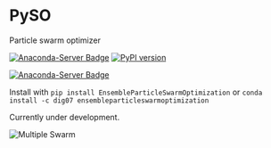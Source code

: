 # PySO
Particle swarm optimizer 

[![Anaconda-Server Badge](https://anaconda.org/dig07/ensembleparticleswarmoptimization/badges/version.svg)](https://anaconda.org/dig07/ensembleparticleswarmoptimization)
[![PyPI version](https://badge.fury.io/py/EnsembleParticleSwarmOptimization.svg)](https://badge.fury.io/py/EnsembleParticleSwarmOptimization)

[![Anaconda-Server Badge](https://anaconda.org/dig07/ensembleparticleswarmoptimization/badges/latest_release_date.svg)](https://anaconda.org/dig07/ensembleparticleswarmoptimization)

Install with ```pip install EnsembleParticleSwarmOptimization``` or ```conda install -c dig07 ensembleparticleswarmoptimization```

Currently under development. 

![Multiple Swarm](examples/hierarchical_results/animation_non_periodic.gif)

